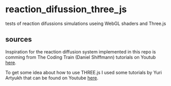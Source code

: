 # reaction_difussion_three_js
tests of reaction difussions simulations useing WebGL shaders and Three.js

## sources
Inspiration for the reaction diffusion system implemented in this repo is comming from The Coding Train (Daniel Shiffmann) tutorials on Youtub [here](https://www.youtube.com/watch?v=BV9ny785UNc). 

To get some idea about how to use THREE.js I used some tutorials by Yuri Artyukh that can be found on Youtube [here](https://www.youtube.com/user/flintyara). 

